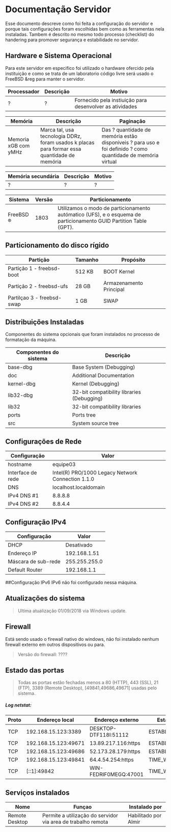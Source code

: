 # Documentação Servidor

Esse documento descreve como foi feita a configuração do servidor e porque tais configurações foram escolhidas bem como as ferramentas nela instaladas. Tambem é descrito no mesmo todo processo (checklist) do handering para promover segurança e estabilidade no servidor.

## Hardware e Sistema Operacional
Para este servidor em especifico foi utilizado o hardware ofercido pela instituição e como se trata de um laboratorio código livre será usado o FreeBSD &reg para manter o servidor.

Processador | Descrição | Motivo
-|-|-
?|?|Fornecido pela instiuição para desenvolver as atividades 

Memória| Descrição | Paginação
-|-|-
Memoria xGB com yMHz| Marca tal, usa tecnologia DDRz,  foram usados k placas para formar essa quantidade de memória | Das ? quantidade de memória estão disponiveis ? para uso e foi definido ? como quantidade de memória virtual
  
  
Memória secundária|Descrição| Motivo
-|-|-
?|?|?
  
  
Sistema| Versão | Particionamento
-|-|-
FreeBSD &reg;| 1803| Utilizamos o modo de particionamento autómatico (UFS), e o esquema de particionamento GUID Partition Table (GPT).

## Particionamento do disco rígido
Partição | Tamanho | Propósito
-|-|-
Partição 1 - freebsd-boot | 512 KB | BOOT Kernel
Partição 2  - freebsd-ufs| 28 GB | Armazenamento Principal
Partilçao 3 - freebsd-swap | 1 GB | SWAP

## Distribuições Instaladas
Componentes do sistema opcionais que foram instalados no processo de formatação da máquina.

Componentes do sistema | Descrição
-|-
base-dbg | Base System (Debugging)
doc | Additional Documentation
kernel-dbg | Kernel (Debugging)
lib32-dbg | 32-bit compatibility libraries (Debugging)
lib32 | 32-bit compatibility libraries
ports | Ports tree
src | System source tree

## Configurações de Rede
Configuração | Valor
-|-
hostname | equipe03
Interface de rede | Intel(R) PRO/1000 Legacy Network Connection 1.1.0
DNS | localhost.localdomain
IPv4 DNS #1 | 8.8.8.8
IPv4 DNS #2 | 8.8.4.4

  ## Configuração IPv4
  Configuração | Valor
  -|-
  DHCP | Desativado
  Endereço IP | 192.168.1.51
  Máscara de sub-rede | 255.255.255.0
  Default Router | 192.168.1.1
  
  ##Configuração IPv6
  IPv6 não foi configurado nessa máquina.

## Atualizações do sistema

 > Ultima atualização 01/09/2018 via Windows update.
 

## Firewall
 Está sendo usado o firewall nativo do windows, não foi instalado nenhum firewall externo em outros dispositivos ou para.
> Versão do firewall: ????
## Estado das portas
> Todas as portas estão fechadas menos a 80 (HTTP), 443 (SSL), 21 (FTP), 3389 (Remote Desktop), [49841,49686,49671] usadas pelo sistema.

##### Log netstat:

  Proto  |Endereço local       |  Endereço externo      | Estado
 -|-|-|-
  TCP  |  192.168.15.123:3389  |  DESKTOP-DTF118I:51112|  ESTABLISHED
  TCP|    192.168.15.123:49671 |  13.89.217.116:https |   ESTABLISHED
  TCP   | 192.168.15.123:49686 |  52.173.28.179:https|    ESTABLISHED
  TCP |   192.168.15.123:49841  | 64.4.54.254:https   |   TIME_WAIT
  TCP  |  [::1]:49842        |    WIN-FEDRIF0MEGQ:47001 | TIME_WAIT

## Serviços instalados

Nome|Funçao|Instalado por
-|-|-
Remote Desktop|Permite a utilização do servidor via area de trabalho remota| Habilitado por Almir
